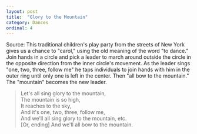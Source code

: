 ```yaml
---
layout: post
title:  "Glory to the Mountain"
category: Dances
ordinal: 4
---
```


Source: This traditional children's play party from the streets of New York
gives us a chance to "carol," using the old meaning of the word "to dance." Join
hands in a circle and pick a leader to march around outside the circle in the
opposite direction from the inner circle's movement. As the leader sings "one,
two, three, follow me" he taps individuals to join hands with him in the outer
ring until only one is left in the center. Then "all bow to the mountain." The
"mountain" becomes the new leader.

> Let's all sing glory to the mountain,  
> The mountain is so high,  
> It reaches to the sky,  
> And it's one, two, three, follow me,  
> And we'll all sing glory to the mountain, etc.  
> [Or, ending] And we'll all bow to the mountain.
